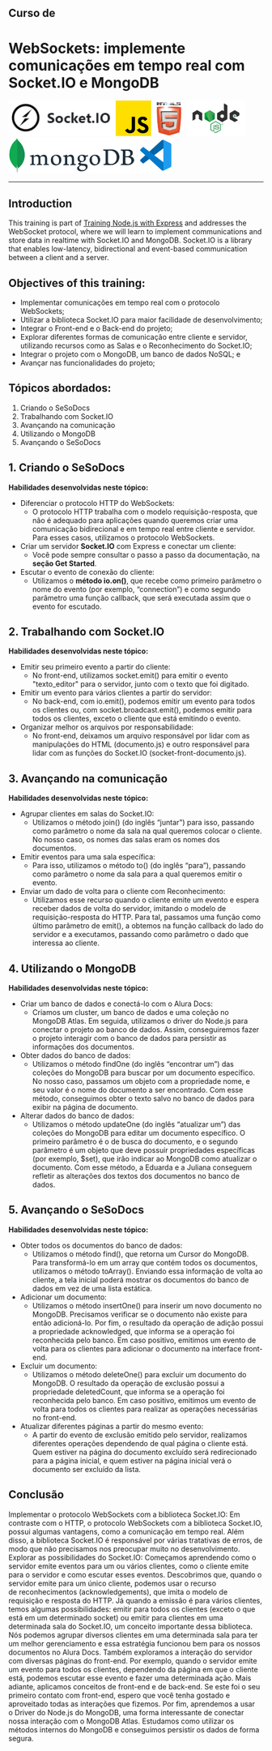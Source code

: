 ## Curso de
# WebSockets: implemente comunicações em tempo real com Socket.IO e MongoDB

<img src="/logos/socket.io.png" alt="Logo Socket.IO" widht="100" height="70"> <img src="/logos/JavaScript.png" alt="Logo JavaScript" widht="70" height="70"> <img src="/logos/html5.png" alt="Logo HTML" widht="70" height="70"> <img src="/logos/NodeJS.png" alt="Logo NodeJS" widht="90" height="70"> <img src="/logos/mongoDB-atlas.png" alt="Logo MongoDB-atlas" widht="100" height="70"> <img src="/logos/VS Code.png" alt="Logo VS Code" widht="70" height="70">

-------

## Introduction
This training is part of [Training Node.js with Express](https://cursos.alura.com.br/formacao-node-js-express) and addresses the WebSocket protocol, where we will learn to implement communications and store data in realtime with Socket.IO and MongoDB.
Socket.IO is a library that enables low-latency, bidirectional and event-based communication between a client and a server.

## Objectives of this training:
+ Implementar comunicações em tempo real com o protocolo WebSockets;
+ Utilizar a biblioteca Socket.IO para maior facilidade de desenvolvimento;
+ Integrar o Front-end e o Back-end do projeto;
+ Explorar diferentes formas de comunicação entre cliente e servidor, utilizando recursos como as Salas e o Reconhecimento do Socket.IO;
+ Integrar o projeto com o MongoDB, um banco de dados NoSQL; e
+ Avançar nas funcionalidades do projeto;

## Tópicos abordados:
1. Criando o SeSoDocs
2. Trabalhando com Socket.IO
3. Avançando na comunicação
4. Utilizando o MongoDB
5. Avançando o SeSoDocs

## 1. Criando o SeSoDocs
**Habilidades desenvolvidas neste tópico:**
+ Diferenciar o protocolo HTTP do WebSockets:
  + O protocolo HTTP trabalha com o modelo requisição-resposta, que não é adequado para aplicações quando queremos criar uma comunicação bidirecional e em tempo real entre cliente e servidor. Para esses casos, utilizamos o protocolo WebSockets.
+ Criar um servidor **Socket.IO** com Express e conectar um cliente:
  + Você pode sempre consultar o passo a passo da documentação, na **seção Get Started**.
+ Escutar o evento de conexão do cliente:
  + Utilizamos o **método io.on()**, que recebe como primeiro parâmetro o nome do evento (por exemplo, “connection”) e como segundo parâmetro uma função callback, que será executada assim que o evento for escutado.

## 2. Trabalhando com Socket.IO
**Habilidades desenvolvidas neste tópico:**
+ Emitir seu primeiro evento a partir do cliente:
  + No front-end, utilizamos socket.emit() para emitir o evento "texto_editor" para o servidor, junto com o texto que foi digitado.
+ Emitir um evento para vários clientes a partir do servidor:
  + No back-end, com io.emit(), podemos emitir um evento para todos os clientes ou, com socket.broadcast.emit(), podemos emitir para todos os clientes, exceto o cliente que está emitindo o evento.
+ Organizar melhor os arquivos por responsabilidade:
  + No front-end, deixamos um arquivo responsável por lidar com as manipulações do HTML (documento.js) e outro responsável para lidar com as funções do Socket.IO (socket-front-documento.js).

## 3. Avançando na comunicação
**Habilidades desenvolvidas neste tópico:**
+ Agrupar clientes em salas do Socket.IO:
  + Utilizamos o método join() (do inglês “juntar”) para isso, passando como parâmetro o nome da sala na qual queremos colocar o cliente. No nosso caso, os nomes das salas eram os nomes dos documentos.
+ Emitir eventos para uma sala específica:
  + Para isso, utilizamos o método to() (do inglês “para”), passando como parâmetro o nome da sala para a qual queremos emitir o evento.
+ Enviar um dado de volta para o cliente com Reconhecimento:
  + Utilizamos esse recurso quando o cliente emite um evento e espera receber dados de volta do servidor, imitando o modelo de requisição-resposta do HTTP. Para tal, passamos uma função como último parâmetro de emit(), a obtemos na função callback do lado do servidor e a executamos, passando como parâmetro o dado que interessa ao cliente.

## 4. Utilizando o MongoDB
**Habilidades desenvolvidas neste tópico:**
+ Criar um banco de dados e conectá-lo com o Alura Docs:
  * Criamos um cluster, um banco de dados e uma coleção no MongoDB Atlas. Em seguida, utilizamos o driver do Node.js para conectar o projeto ao banco de dados. Assim, conseguiremos fazer o projeto interagir com o banco de dados para persistir as informações dos documentos.
+ Obter dados do banco de dados:
  * Utilizamos o método findOne (do inglês “encontrar um”) das coleções do MongoDB para buscar por um documento específico. No nosso caso, passamos um objeto com a propriedade nome, e seu valor é o nome do documento a ser encontrado. Com esse método, conseguimos obter o texto salvo no banco de dados para exibir na página de documento.
+ Alterar dados do banco de dados:
  * Utilizamos o método updateOne (do inglês “atualizar um”) das coleções do MongoDB para editar um documento específico. O primeiro parâmetro é o de busca do documento, e o segundo parâmetro é um objeto que deve possuir propriedades específicas (por exemplo, $set), que irão indicar ao MongoDB como atualizar o documento. Com esse método, a Eduarda e a Juliana conseguem refletir as alterações dos textos dos documentos no banco de dados.

## 5. Avançando o SeSoDocs
**Habilidades desenvolvidas neste tópico:**
+ Obter todos os documentos do banco de dados:
  * Utilizamos o método find(), que retorna um Cursor do MongoDB. Para transformá-lo em um array que contém todos os documentos, utilizamos o método toArray(). Enviando essa informação de volta ao cliente, a tela inicial poderá mostrar os documentos do banco de dados em vez de uma lista estática.
+ Adicionar um documento:
  * Utilizamos o método insertOne() para inserir um novo documento no MongoDB. Precisamos verificar se o documento não existe para então adicioná-lo. Por fim, o resultado da operação de adição possui a propriedade acknowledged, que informa se a operação foi reconhecida pelo banco. Em caso positivo, emitimos um evento de volta para os clientes para adicionar o documento na interface front-end.
+ Excluir um documento:
  * Utilizamos o método deleteOne() para excluir um documento do MongoDB. O resultado da operação de exclusão possui a propriedade deletedCount, que informa se a operação foi reconhecida pelo banco. Em caso positivo, emitimos um evento de volta para todos os clientes para realizar as operações necessárias no front-end.
+ Atualizar diferentes páginas a partir do mesmo evento:
  * A partir do evento de exclusão emitido pelo servidor, realizamos diferentes operações dependendo de qual página o cliente está. Quem estiver na página do documento excluído será redirecionado para a página inicial, e quem estiver na página inicial verá o documento ser excluído da lista.

## Conclusão
Implementar o protocolo WebSockets com a biblioteca Socket.IO:
Em contraste com o HTTP, o protocolo WebSockets com a biblioteca Socket.IO, possui algumas vantagens, como a comunicação em tempo real. Além disso, a biblioteca Socket.IO é responsável por várias tratativas de erros, de modo que não precisamos nos preocupar muito no desenvolvimento.
Explorar as possibilidades do Socket.IO:
Começamos aprendendo como o servidor emite eventos para um ou vários clientes, como o cliente emite para o servidor e como escutar esses eventos. Descobrimos que, quando o servidor emite para um único cliente, podemos usar o recurso de reconhecimentos (acknowledgements), que imita o modelo de requisição e resposta do HTTP.
Já quando a emissão é para vários clientes, temos algumas possibilidades: emitir para todos os clientes (exceto o que está em um determinado socket) ou emitir para clientes em uma determinada sala do Socket.IO, um conceito importante dessa biblioteca. Nós podemos agrupar diversos clientes em uma determinada sala para ter um melhor gerenciamento e essa estratégia funcionou bem para os nossos documentos no Alura Docs.
Também exploramos a interação do servidor com diversas páginas do front-end. Por exemplo, quando o servidor emite um evento para todos os clientes, dependendo da página em que o cliente está, podemos escutar esse evento e fazer uma determinada ação.
Mais adiante, aplicamos conceitos de front-end e de back-end. Se este foi o seu primeiro contato com front-end, espero que você tenha gostado e aproveitado todas as interações que fizemos.
Por fim, aprendemos a usar o Driver do Node.js do MongoDB, uma forma interessante de conectar nossa interação com o MongoDB Atlas. Estudamos como utilizar os métodos internos do MongoDB e conseguimos persistir os dados de forma segura.
